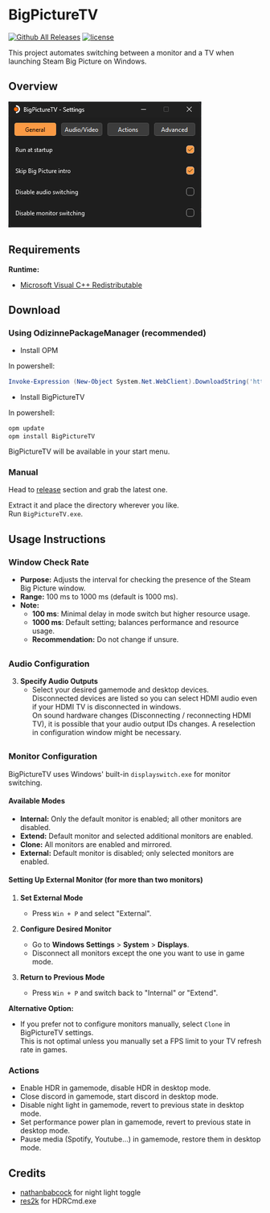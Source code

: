 # BigPictureTV

[![Github All Releases](https://img.shields.io/github/downloads/odizinne/bigpicturetv/total.svg)]()
[![license](https://img.shields.io/github/license/odizinne/bigpicturetv)]()

This project automates switching between a monitor and a TV when launching Steam Big Picture on Windows.  

## Overview

![image](.assets/screenshot.png)

## Requirements

**Runtime:**
- [Microsoft Visual C++ Redistributable](https://aka.ms/vs/17/release/vc_redist.x64.exe)

## Download

### Using OdizinnePackageManager (recommended)

- Install OPM

In powershell:

```powershell
Invoke-Expression (New-Object System.Net.WebClient).DownloadString('https://raw.githubusercontent.com/Odizinne/opm/refs/heads/main/opm_install.ps1')
```

- Install BigPictureTV

In powershell:

```
opm update
opm install BigPictureTV
```

BigPictureTV will be available in your start menu.

### Manual

Head to [release](https://github.com/Odizinne/BigPictureTV/releases/latest) section and grab the latest one.

Extract it and place the directory wherever you like.  
Run `BigPictureTV.exe`.

## Usage Instructions

### Window Check Rate

- **Purpose:** Adjusts the interval for checking the presence of the Steam Big Picture window.
- **Range:** 100 ms to 1000 ms (default is 1000 ms).
- **Note:** 
  - **100 ms**: Minimal delay in mode switch but higher resource usage.
  - **1000 ms**: Default setting; balances performance and resource usage.
  - **Recommendation:** Do not change if unsure.

##

### Audio Configuration

3. **Specify Audio Outputs**
   - Select your desired gamemode and desktop devices.  
   Disconnected devices are listed so you can select HDMI audio even if your HDMI TV is disconnected in windows.  
   On sound hardware changes (Disconnecting / reconnecting HDMI TV), it is possible that your audio output IDs changes. A reselection in configuration window might be necessary.

##

### Monitor Configuration

BigPictureTV uses Windows' built-in `displayswitch.exe` for monitor switching.

#### Available Modes

- **Internal:** Only the default monitor is enabled; all other monitors are disabled.
- **Extend:** Default monitor and selected additional monitors are enabled.
- **Clone:** All monitors are enabled and mirrored.
- **External:** Default monitor is disabled; only selected monitors are enabled.

#### Setting Up External Monitor (for more than two monitors)

1. **Set External Mode**
   - Press `Win + P` and select "External".

2. **Configure Desired Monitor**
   - Go to **Windows Settings** > **System** > **Displays**.
   - Disconnect all monitors except the one you want to use in game mode.

3. **Return to Previous Mode**
   - Press `Win + P` and switch back to "Internal" or "Extend".

**Alternative Option:**
- If you prefer not to configure monitors manually, select `Clone` in BigPictureTV settings.  
This is not optimal unless you manually set a FPS limit to your TV refresh rate in games.

### Actions

- Enable HDR in gamemode, disable HDR in desktop mode.
- Close discord in gamemode, start discord in desktop mode.
- Disable night light in gamemode, revert to previous state in desktop mode.
- Set performance power plan in gamemode, revert to previous state in desktop mode.
- Pause media (Spotify, Youtube...) in gamemode, restore them in desktop mode.

## Credits

- [nathanbabcock](https://github.com/nathanbabcock/nightlight-cli/tree/main) for night light toggle
- [res2k](https://github.com/res2k/HDRTray) for HDRCmd.exe
